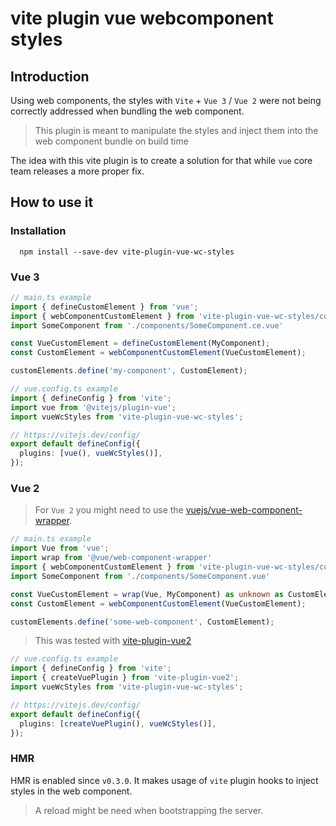 # vite plugin vue webcomponent styles

## Introduction
Using web components, the styles with `Vite` + `Vue 3` / `Vue 2` were not being correctly addressed when bundling the web component.

> This plugin is meant to manipulate the styles and inject them into the web component bundle on build time

The idea with this vite plugin is to create a solution for that while `vue` core team releases a more proper fix.

## How to use it

### Installation

```
  npm install --save-dev vite-plugin-vue-wc-styles
```

### Vue 3

```typescript
// main.ts example
import { defineCustomElement } from 'vue';
import { webComponentCustomElement } from 'vite-plugin-vue-wc-styles/custom-element';
import SomeComponent from './components/SomeComponent.ce.vue'

const VueCustomElement = defineCustomElement(MyComponent);
const CustomElement = webComponentCustomElement(VueCustomElement);

customElements.define('my-component', CustomElement);
```

```typescript
// vue.config.ts example
import { defineConfig } from 'vite';
import vue from '@vitejs/plugin-vue';
import vueWcStyles from 'vite-plugin-vue-wc-styles';

// https://vitejs.dev/config/
export default defineConfig({
  plugins: [vue(), vueWcStyles()],
});
```

### Vue 2

> For `Vue 2` you might need to use the [vuejs/vue-web-component-wrapper](https://github.com/vuejs/vue-web-component-wrapper).

```typescript
// main.ts example
import Vue from 'vue';
import wrap from '@vue/web-component-wrapper'
import { webComponentCustomElement } from 'vite-plugin-vue-wc-styles/custom-element';
import SomeComponent from './components/SomeComponent.vue'

const VueCustomElement = wrap(Vue, MyComponent) as unknown as CustomElementConstructor;
const CustomElement = webComponentCustomElement(VueCustomElement);

customElements.define('some-web-component', CustomElement);
```

> This was tested with [vite-plugin-vue2](https://github.com/underfin/vite-plugin-vue2)

```typescript
// vue.config.ts example
import { defineConfig } from 'vite';
import { createVuePlugin } from 'vite-plugin-vue2';
import vueWcStyles from 'vite-plugin-vue-wc-styles';

// https://vitejs.dev/config/
export default defineConfig({
  plugins: [createVuePlugin(), vueWcStyles()],
});
```

### HMR
HMR is enabled since `v0.3.0`. It makes usage of `vite` plugin hooks to inject styles in the web component.

> A reload might be need when bootstrapping the server.
